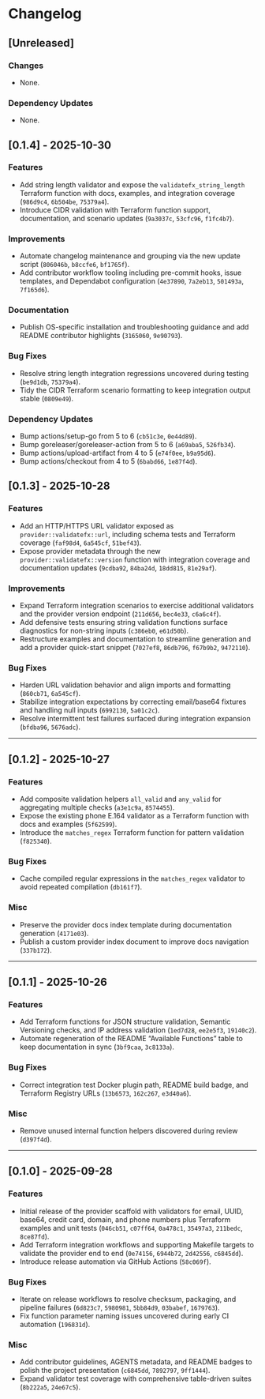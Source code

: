 # Changelog

## [Unreleased]

### Changes

- None.

### Dependency Updates

- None.


## [0.1.4] - 2025-10-30

### Features

- Add string length validator and expose the `validatefx_string_length` Terraform function with docs, examples, and integration coverage (`986d9c4`, `6b504be`, `75379a4`).
- Introduce CIDR validation with Terraform function support, documentation, and scenario updates (`9a3037c`, `53cfc96`, `f1fc4b7`).

### Improvements

- Automate changelog maintenance and grouping via the new update script (`806046b`, `b8ccfe6`, `bf1765f`).
- Add contributor workflow tooling including pre-commit hooks, issue templates, and Dependabot configuration (`4e37890`, `7a2eb13`, `501493a`, `7f165d6`).

### Documentation

- Publish OS-specific installation and troubleshooting guidance and add README contributor highlights (`3165060`, `9e90793`).

### Bug Fixes

- Resolve string length integration regressions uncovered during testing (`be9d1db`, `75379a4`).
- Tidy the CIDR Terraform scenario formatting to keep integration output stable (`0809e49`).

### Dependency Updates

- Bump actions/setup-go from 5 to 6 (`cb51c3e`, `0e44d89`).
- Bump goreleaser/goreleaser-action from 5 to 6 (`a69aba5`, `526fb34`).
- Bump actions/upload-artifact from 4 to 5 (`e74f0ee`, `b9a95d6`).
- Bump actions/checkout from 4 to 5 (`6babd66`, `1e87f4d`).


## [0.1.3] - 2025-10-28

### Features

- Add an HTTP/HTTPS URL validator exposed as `provider::validatefx::url`, including schema tests and Terraform coverage (`faf98d4`, `6a545cf`, `51bef43`).
- Expose provider metadata through the new `provider::validatefx::version` function with integration coverage and documentation updates (`9cdba92`, `84ba24d`, `18dd815`, `81e29af`).

### Improvements

- Expand Terraform integration scenarios to exercise additional validators and the provider version endpoint (`211d656`, `bec4e33`, `c6a6c4f`).
- Add defensive tests ensuring string validation functions surface diagnostics for non-string inputs (`c386eb0`, `e61d50b`).
- Restructure examples and documentation to streamline generation and add a provider quick-start snippet (`7027ef8`, `86db796`, `f67b9b2`, `9472110`).

### Bug Fixes

- Harden URL validation behavior and align imports and formatting (`860cb71`, `6a545cf`).
- Stabilize integration expectations by correcting email/base64 fixtures and handling null inputs (`6992130`, `5a01c2c`).
- Resolve intermittent test failures surfaced during integration expansion (`bfdba96`, `5676adc`).

---

## [0.1.2] - 2025-10-27

### Features

- Add composite validation helpers `all_valid` and `any_valid` for aggregating multiple checks (`a3e1c9a`, `8574455`).
- Expose the existing phone E.164 validator as a Terraform function with docs and examples (`5f62599`).
- Introduce the `matches_regex` Terraform function for pattern validation (`f825340`).

### Bug Fixes

- Cache compiled regular expressions in the `matches_regex` validator to avoid repeated compilation (`db161f7`).

### Misc

- Preserve the provider docs index template during documentation generation (`4171e03`).
- Publish a custom provider index document to improve docs navigation (`337b172`).

---

## [0.1.1] - 2025-10-26

### Features

- Add Terraform functions for JSON structure validation, Semantic Versioning checks, and IP address validation (`1ed7d28`, `ee2e5f3`, `19140c2`).
- Automate regeneration of the README “Available Functions” table to keep documentation in sync (`3bf9caa`, `3c8133a`).

### Bug Fixes

- Correct integration test Docker plugin path, README build badge, and Terraform Registry URLs (`13b6573`, `162c267`, `e3d40a6`).

### Misc

- Remove unused internal function helpers discovered during review (`d397f4d`).

---

## [0.1.0] - 2025-09-28

### Features

- Initial release of the provider scaffold with validators for email, UUID, base64, credit card, domain, and phone numbers plus Terraform examples and unit tests (`046cb51`, `c07ff64`, `0a478c1`, `35497a3`, `211bedc`, `8ce87fd`).
- Add Terraform integration workflows and supporting Makefile targets to validate the provider end to end (`0e74156`, `6944b72`, `2d42556`, `c6845dd`).
- Introduce release automation via GitHub Actions (`58c069f`).

### Bug Fixes

- Iterate on release workflows to resolve checksum, packaging, and pipeline failures (`6d823c7`, `5980981`, `5bb84d9`, `03babef`, `1679763`).
- Fix function parameter naming issues uncovered during early CI automation (`196831d`).

### Misc

- Add contributor guidelines, AGENTS metadata, and README badges to polish the project presentation (`c6845dd`, `7892797`, `9ff1444`).
- Expand validator test coverage with comprehensive table-driven suites (`8b222a5`, `24e67c5`).
